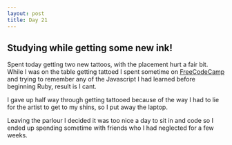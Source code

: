 ```yaml
---
layout: post
title: Day 21
---
```



## Studying while getting some new ink!

Spent today getting two new tattoos, with the placement hurt a fair bit. While I was on the table getting tattoed I spent sometime on [FreeCodeCamp](https://beta.freecodecamp.org/map) and trying to remember any of the Javascript I had learned before beginning Ruby, result is I cant.

I gave up half way through getting tattooed because of the way I had to lie for the artist to get to my shins, so I put away the laptop.

Leaving the parlour I decided it was too nice a day to sit in and code so I ended up spending sometime with friends who I had neglected for a few weeks.
